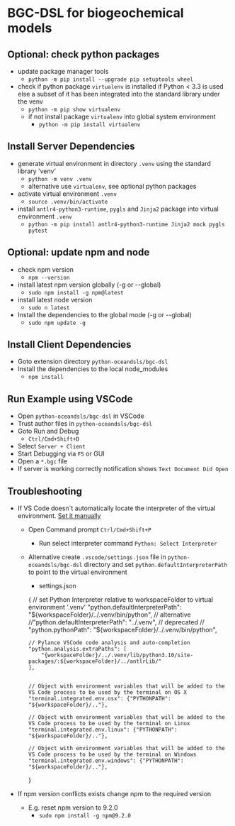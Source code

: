 # BGC-DSL for biogeochemical models

## Optional: check python packages
- update package manager tools
  - `python -m pip install --upgrade pip setuptools wheel`
- check if python package `virtualenv` is installed if Python < 3.3 is used else a subset of it has been integrated into the standard library under the venv
  - `python -m pip show virtualenv`
  - if not install package `virtualenv` into global system environment
    - `python -m pip install virtualenv`

## Install Server Dependencies
- generate virtual environment in directory `.venv` using the standard library 'venv'
  - `python -m venv .venv`
  - alternative use `virtualenv`, see optional python packages
- activate virtual environment `.venv`
  - `source .venv/bin/activate`
- install `antlr4-python3-runtime`, `pygls` and `Jinja2` package into virtual environment `.venv`
  - `python -m pip install antlr4-python3-runtime Jinja2 mock pygls pytest`

## Optional: update npm and node
- check npm version
  - `npm --version`
- install latest npm version globally (-g or --global)
  - `sudo npm install -g npm@latest`
- install latest node version
  - `sudo n latest`
- Install the dependencies to the global mode (-g or --global)
  - `sudo npm update -g`

## Install Client Dependencies

- Goto extension directory `python-oceandsls/bgc-dsl`
- Install the dependencies to the local node_modules 
  - `npm install`

## Run Example using VSCode

- Open `python-oceandsls/bgc-dsl` in VSCode
- Trust author files in `python-oceandsls/bgc-dsl`
- Goto Run and Debug
  - `Ctrl/Cmd+Shift+D`
- Select `Server + Client`
- Start Debugging via `F5` or GUI
- Open a `*.bgc` file
- If server is working correctly notification shows `Text Document Did Open`

## Troubleshooting

- If VS Code doesn`t automatically locate the interpreter of the virtual environment. [Set it manually](https://code.visualstudio.com/docs/python/environments#_manually-specify-an-interpreter)
  - Open Command prompt
  `Ctrl/Cmd+Shift+P`
    - Run select interpreter command
  `Python: Select Interpreter`
  - Alternative create `.vscode/settings.json` file in `python-oceandsls/bgc-dsl` directory and set `python.defaultInterpreterPath` to point to the virtual environment
    - settings.json

    {
        // set Python Interpreter relative to workspaceFolder to virtual environment '.venv'
        "python.defaultInterpreterPath": "${workspaceFolder}/../.venv/bin/python",
        // alternative
        //"python.defaultInterpreterPath": "../.venv",
        // deprecated
        // "python.pythonPath": "${workspaceFolder}/../.venv/bin/python",

        // Pylance VSCode code analysis and auto-completion
        "python.analysis.extraPaths": [
            "{workspaceFolder}/../.venv/lib/python3.10/site-packages/:${workspaceFolder}/../antlrLib/"
        ],


        // Object with environment variables that will be added to the VS Code process to be used by the terminal on OS X
        "terminal.integrated.env.osx": {"PYTHONPATH": "${workspaceFolder}/.."},

        // Object with environment variables that will be added to the VS Code process to be used by the terminal on Linux
        "terminal.integrated.env.linux": {"PYTHONPATH": "${workspaceFolder}/.."},

        // Object with environment variables that will be added to the VS Code process to be used by the terminal on Windows
        "terminal.integrated.env.windows": {"PYTHONPATH": "${workspaceFolder}/.."},
    }

- If npm version conflicts exists change npm to the required version
  - E.g. reset npm version to 9.2.0
    - `sudo npm install -g npm@9.2.0`